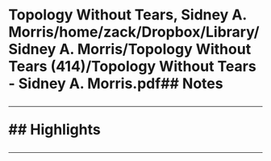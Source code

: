 # Topology Without Tears, Sidney A. Morris/home/zack/Dropbox/Library/Sidney A. Morris/Topology Without Tears (414)/Topology Without Tears - Sidney A. Morris.pdf## Notes<hr>## Highlights<hr>